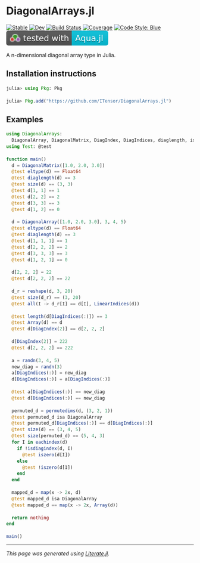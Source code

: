 # DiagonalArrays.jl

[![Stable](https://img.shields.io/badge/docs-stable-blue.svg)](https://ITensor.github.io/DiagonalArrays.jl/stable/)
[![Dev](https://img.shields.io/badge/docs-dev-blue.svg)](https://ITensor.github.io/DiagonalArrays.jl/dev/)
[![Build Status](https://github.com/ITensor/DiagonalArrays.jl/actions/workflows/CI.yml/badge.svg?branch=main)](https://github.com/ITensor/DiagonalArrays.jl/actions/workflows/CI.yml?query=branch%3Amain)
[![Coverage](https://codecov.io/gh/ITensor/DiagonalArrays.jl/branch/main/graph/badge.svg)](https://codecov.io/gh/ITensor/DiagonalArrays.jl)
[![Code Style: Blue](https://img.shields.io/badge/code%20style-blue-4495d1.svg)](https://github.com/invenia/BlueStyle)
[![Aqua](https://raw.githubusercontent.com/JuliaTesting/Aqua.jl/master/badge.svg)](https://github.com/JuliaTesting/Aqua.jl)

A n-dimensional diagonal array type in Julia.

## Installation instructions

```julia
julia> using Pkg: Pkg

julia> Pkg.add("https://github.com/ITensor/DiagonalArrays.jl")
```

## Examples

````julia
using DiagonalArrays:
  DiagonalArray, DiagonalMatrix, DiagIndex, DiagIndices, diaglength, isdiagindex
using Test: @test

function main()
  d = DiagonalMatrix([1.0, 2.0, 3.0])
  @test eltype(d) == Float64
  @test diaglength(d) == 3
  @test size(d) == (3, 3)
  @test d[1, 1] == 1
  @test d[2, 2] == 2
  @test d[3, 3] == 3
  @test d[1, 2] == 0

  d = DiagonalArray([1.0, 2.0, 3.0], 3, 4, 5)
  @test eltype(d) == Float64
  @test diaglength(d) == 3
  @test d[1, 1, 1] == 1
  @test d[2, 2, 2] == 2
  @test d[3, 3, 3] == 3
  @test d[1, 2, 1] == 0

  d[2, 2, 2] = 22
  @test d[2, 2, 2] == 22

  d_r = reshape(d, 3, 20)
  @test size(d_r) == (3, 20)
  @test all(I -> d_r[I] == d[I], LinearIndices(d))

  @test length(d[DiagIndices(:)]) == 3
  @test Array(d) == d
  @test d[DiagIndex(2)] == d[2, 2, 2]

  d[DiagIndex(2)] = 222
  @test d[2, 2, 2] == 222

  a = randn(3, 4, 5)
  new_diag = randn(3)
  a[DiagIndices(:)] = new_diag
  d[DiagIndices(:)] = a[DiagIndices(:)]

  @test a[DiagIndices(:)] == new_diag
  @test d[DiagIndices(:)] == new_diag

  permuted_d = permutedims(d, (3, 2, 1))
  @test permuted_d isa DiagonalArray
  @test permuted_d[DiagIndices(:)] == d[DiagIndices(:)]
  @test size(d) == (3, 4, 5)
  @test size(permuted_d) == (5, 4, 3)
  for I in eachindex(d)
    if !isdiagindex(d, I)
      @test iszero(d[I])
    else
      @test !iszero(d[I])
    end
  end

  mapped_d = map(x -> 2x, d)
  @test mapped_d isa DiagonalArray
  @test mapped_d == map(x -> 2x, Array(d))

  return nothing
end

main()
````

---

*This page was generated using [Literate.jl](https://github.com/fredrikekre/Literate.jl).*

